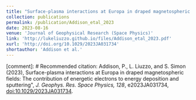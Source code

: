 ```yaml
---
title: "Surface-plasma interactions at Europa in draped magnetospheric fields: The contribution of energetic electrons to energy deposition and sputtering"
collection: publications
permalink: /publication/Addison_etal_2023
date: 2023-08-16
venue: 'Journal of Geophysical Research (Space Physics)'
link: 'http://lukeliuzzo.github.io/files/Addison_etal_2023.pdf'
xurl: 'http://doi.org/10.1029/2023JA031734'
shortauthor: 'Addison et al.'
---
```


[comment]: # Recommended citation: Addison, P., L. Liuzzo, and S. Simon (2023), Surface-plasma interactions at Europa in draped magnetospheric fields: The contribution of energetic electrons to energy deposition and sputtering", <i>J. Geophys. Res. Space Physics, 128</i>, e2023JA031734, [doi:10.1029/2023JA031734](https://doi.org/10.1029/2023JA031734).
